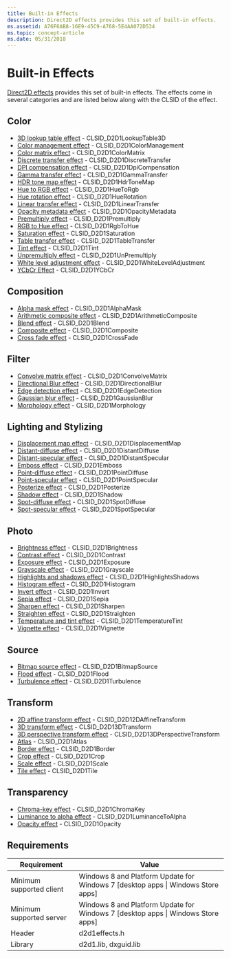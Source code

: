```yaml
---
title: Built-in Effects
description: Direct2D effects provides this set of built-in effects.
ms.assetid: A76F6AB8-16E9-45C9-A768-5E4AA072D534
ms.topic: concept-article
ms.date: 05/31/2018
---
```


# Built-in Effects

[Direct2D effects](effects-overview.md) provides this set of built-in effects. The effects come in several categories and are listed below along with the CLSID of the effect.

## Color

-   [3D lookup table effect](3d-lookup-table-effect.md) - CLSID\_D2D1LookupTable3D
-   [Color management effect](color-management.md) - CLSID\_D2D1ColorManagement
-   [Color matrix effect](color-matrix.md) - CLSID\_D2D1ColorMatrix
-   [Discrete transfer effect](discrete-transfer.md) - CLSID\_D2D1DiscreteTransfer
-   [DPI compensation effect](dpi-compensation.md) - CLSID\_D2D1DpiCompensation
-   [Gamma transfer effect](gamma-transfer.md) - CLSID\_D2D1GammaTransfer
-   [HDR tone map effect](hdr-tone-map-effect.md) - CLSID_D2D1HdrToneMap
-   [Hue to RGB effect](hue-to-rgb-effect.md) - CLSID\_D2D1HueToRgb
-   [Hue rotation effect](hue-rotate.md) - CLSID\_D2D1HueRotation
-   [Linear transfer effect](linear-transfer.md) - CLSID\_D2D1LinearTransfer
-   [Opacity metadata effect](opacity-metadata-effect.md) - CLSID\_D2D1OpacityMetadata
-   [Premultiply effect](premultiply.md) - CLSID\_D2D1Premultiply
-   [RGB to Hue effect](rgb-to-hue-effect.md) - CLSID\_D2D1RgbToHue
-   [Saturation effect](saturation.md) - CLSID\_D2D1Saturation
-   [Table transfer effect](table-transfer.md) - CLSID\_D2D1TableTransfer
-   [Tint effect](tint-effect.md) - CLSID\_D2D1Tint
-   [Unpremultiply effect](unpremultiply.md) - CLSID\_D2D1UnPremultiply
-   [White level adjustment effect](white-level-adjustment-effect.md) - CLSID_D2D1WhiteLevelAdjustment
-   [YCbCr Effect](ycbcr-effect.md) - CLSID\_D2D1YCbCr

## Composition

-   [Alpha mask effect](alpha-mask-effect.md) - CLSID\_D2D1AlphaMask
-   [Arithmetic composite effect](arithmetic-composite.md) - CLSID\_D2D1ArithmeticComposite
-   [Blend effect](blend.md) - CLSID\_D2D1Blend
-   [Composite effect](composite.md) - CLSID\_D2D1Composite
-   [Cross fade effect](cross-fade-effect.md) - CLSID\_D2D1CrossFade

## Filter

-   [Convolve matrix effect](convolve-matrix.md) - CLSID\_D2D1ConvolveMatrix
-   [Directional Blur effect](directional-blur.md) - CLSID\_D2D1DirectionalBlur
-   [Edge detection effect](edge-detection-effect.md) - CLSID\_D2D1EdgeDetection
-   [Gaussian blur effect](gaussian-blur.md) - CLSID\_D2D1GaussianBlur
-   [Morphology effect](morphology.md) - CLSID\_D2D1Morphology

## Lighting and Stylizing

-   [Displacement map effect](displacement-map.md) - CLSID\_D2D1DisplacementMap
-   [Distant-diffuse effect](distant-diffuse.md) - CLSID\_D2D1DistantDiffuse
-   [Distant-specular effect](distant-specular.md) - CLSID\_D2D1DistantSpecular
-   [Emboss effect](emboss-effect.md) - CLSID\_D2D1Emboss
-   [Point-diffuse effect](point-diffuse-lighting.md) - CLSID\_D2D1PointDiffuse
-   [Point-specular effect](point-specular.md) - CLSID\_D2D1PointSpecular
-   [Posterize effect](posterize-effect.md) - CLSID\_D2D1Posterize
-   [Shadow effect](drop-shadow.md) - CLSID\_D2D1Shadow
-   [Spot-diffuse effect](diffuse-lighting.md) - CLSID\_D2D1SpotDiffuse
-   [Spot-specular effect](specular-lighting.md) - CLSID\_D2D1SpotSpecular

## Photo

-   [Brightness effect](brightness.md) - CLSID\_D2D1Brightness
-   [Contrast effect](contrast-effect.md) - CLSID\_D2D1Contrast
-   [Exposure effect](exposure-effect.md) - CLSID\_D2D1Exposure
-   [Grayscale effect](grayscale-effect.md) - CLSID\_D2D1Grayscale
-   [Highlights and shadows effect](highlights-and-shadows-effect.md) - CLSID\_D2D1HighlightsShadows
-   [Histogram effect](histogram.md) - CLSID\_D2D1Histogram
-   [Invert effect](invert-effect.md) - CLSID\_D2D1Invert
-   [Sepia effect](sepia-effect.md) - CLSID\_D2D1Sepia
-   [Sharpen effect](sharpen-effect.md) - CLSID\_D2D1Sharpen
-   [Straighten effect](straighten-effect.md) - CLSID\_D2D1Straighten
-   [Temperature and tint effect](temperature-and-tint-effect.md) - CLSID\_D2D1TemperatureTint
-   [Vignette effect](vignette-effect.md) - CLSID\_D2D1Vignette

## Source

-   [Bitmap source effect](bitmap-source.md) - CLSID\_D2D1BitmapSource
-   [Flood effect](flood.md) - CLSID\_D2D1Flood
-   [Turbulence effect](turbulence.md) - CLSID\_D2D1Turbulence

## Transform

-   [2D affine transform effect](2d-affine-transform.md) - CLSID\_D2D12DAffineTransform
-   [3D transform effect](3d-transform.md) - CLSID\_D2D13DTransform
-   [3D perspective transform effect](3d-perspective-transform.md) - CLSID\_D2D13DPerspectiveTransform
-   [Atlas](atlas.md) - CLSID\_D2D1Atlas
-   [Border effect](border.md) - CLSID\_D2D1Border
-   [Crop effect](crop.md) - CLSID\_D2D1Crop
-   [Scale effect](high-quality-scale.md) - CLSID\_D2D1Scale
-   [Tile effect](tile.md) - CLSID\_D2D1Tile

## Transparency

-   [Chroma-key effect](chromakey-effect.md) - CLSID\_D2D1ChromaKey
-   [Luminance to alpha effect](luminance-to-alpha.md) - CLSID\_D2D1LuminanceToAlpha
-   [Opacity effect](opacity-effect.md) - CLSID\_D2D1Opacity

## Requirements



| Requirement | Value |
|--------------------------|------------------------------------------------------------------------------------|
| Minimum supported client | Windows 8 and Platform Update for Windows 7 \[desktop apps \| Windows Store apps\] |
| Minimum supported server | Windows 8 and Platform Update for Windows 7 \[desktop apps \| Windows Store apps\] |
| Header                   | d2d1effects.h                                                                      |
| Library                  | d2d1.lib, dxguid.lib                                                               |



 

 

 




